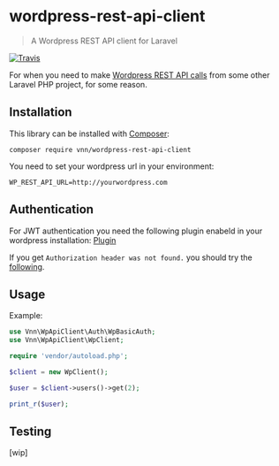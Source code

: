 # wordpress-rest-api-client

> A Wordpress REST API client for Laravel

[![Travis](https://travis-ci.com/mauthi/wordpress-rest-api-client.svg?branch=master)](https://travis-ci.com/mauthi/wordpress-rest-api-client)

For when you need to make [Wordpress REST API calls](http://v2.wp-api.org/) from
some other Laravel PHP project, for some reason.

## Installation

This library can be installed with [Composer](https://getcomposer.org):

```text
composer require vnn/wordpress-rest-api-client
```

You need to set your wordpress url in your environment:

```text
WP_REST_API_URL=http://yourwordpress.com
```

## Authentication

For JWT authentication you need the following plugin enabeld in your wordpress installation: [Plugin](https://github.com/WP-API/jwt-auth)

If you get `Authorization header was not found.` you should try the [following](https://developer.wordpress.org/rest-api/frequently-asked-questions/#why-is-authentication-not-working).


## Usage

Example:

```php
use Vnn\WpApiClient\Auth\WpBasicAuth;
use Vnn\WpApiClient\WpClient;

require 'vendor/autoload.php';

$client = new WpClient();

$user = $client->users()->get(2);

print_r($user);
```

## Testing
[wip]
